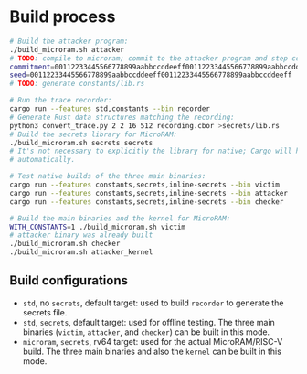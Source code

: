 # Build process

```sh
# Build the attacker program:
./build_microram.sh attacker
# TODO: compile to microram; commit to the attacker program and step count
commitment=00112233445566778899aabbccddeeff00112233445566778899aabbccddeeff
seed=00112233445566778899aabbccddeeff00112233445566778899aabbccddeeff
# TODO: generate constants/lib.rs

# Run the trace recorder:
cargo run --features std,constants --bin recorder
# Generate Rust data structures matching the recording:
python3 convert_trace.py 2 2 16 512 recording.cbor >secrets/lib.rs
# Build the secrets library for MicroRAM:
./build_microram.sh secrets secrets
# It's not necessary to explicitly the library for native; Cargo will handle it
# automatically.

# Test native builds of the three main binaries:
cargo run --features constants,secrets,inline-secrets --bin victim
cargo run --features constants,secrets,inline-secrets --bin attacker
cargo run --features constants,secrets,inline-secrets --bin checker

# Build the main binaries and the kernel for MicroRAM:
WITH_CONSTANTS=1 ./build_microram.sh victim
# attacker binary was already built
./build_microram.sh checker
./build_microram.sh attacker_kernel
```


## Build configurations

* `std`, no `secrets`, default target: used to build `recorder` to generate the
  secrets file.
* `std`, `secrets`, default target: used for offline testing.  The three main
  binaries (`victim`, `attacker`, and `checker`) can be built in this mode.
* `microram`, `secrets`, rv64 target: used for the actual MicroRAM/RISC-V
  build.  The three main binaries and also the `kernel` can be built in this
  mode.
